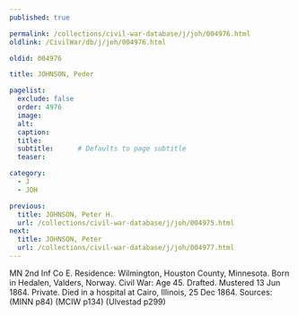 ```yaml
---
published: true

permalink: /collections/civil-war-database/j/joh/004976.html
oldlink: /CivilWar/db/j/joh/004976.html

oldid: 004976

title: JOHNSON, Peder

pagelist:
  exclude: false
  order: 4976
  image: 
  alt:
  caption:
  title:
  subtitle:      # Defaults to page subtitle
  teaser:

category: 
  - J 
  - JOH

previous:
  title: JOHNSON, Peter H.
  url: /collections/civil-war-database/j/joh/004975.html  
next:
  title: JOHNSON, Peter
  url: /collections/civil-war-database/j/joh/004977.html   
---
```

MN 2nd Inf Co E. Residence: Wilmington, Houston County, Minnesota. Born in Hedalen, Valders, Norway. Civil War: Age 45. Drafted. Mustered 13 Jun 1864. Private. Died in a hospital at Cairo, Illinois, 25 Dec 1864. Sources: (MINN p84) (MCIW p134) (Ulvestad p299)